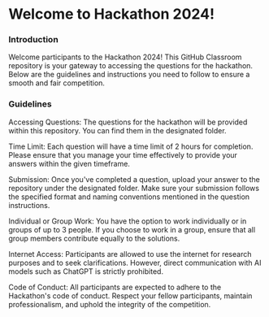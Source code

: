 # Welcome to Hackathon 2024!

### Introduction
Welcome participants to the Hackathon 2024! This GitHub Classroom repository is your gateway to accessing the questions for the hackathon. Below are the guidelines and instructions you need to follow to ensure a smooth and fair competition.

### Guidelines
Accessing Questions: The questions for the hackathon will be provided within this repository. You can find them in the designated folder.

Time Limit: Each question will have a time limit of 2 hours for completion. Please ensure that you manage your time effectively to provide your answers within the given timeframe.

Submission: Once you've completed a question, upload your answer to the repository under the designated folder. Make sure your submission follows the specified format and naming conventions mentioned in the question instructions.

Individual or Group Work: You have the option to work individually or in groups of up to 3 people. If you choose to work in a group, ensure that all group members contribute equally to the solutions.

Internet Access: Participants are allowed to use the internet for research purposes and to seek clarifications. However, direct communication with AI models such as ChatGPT is strictly prohibited.

Code of Conduct: All participants are expected to adhere to the Hackathon's code of conduct. Respect your fellow participants, maintain professionalism, and uphold the integrity of the competition.
